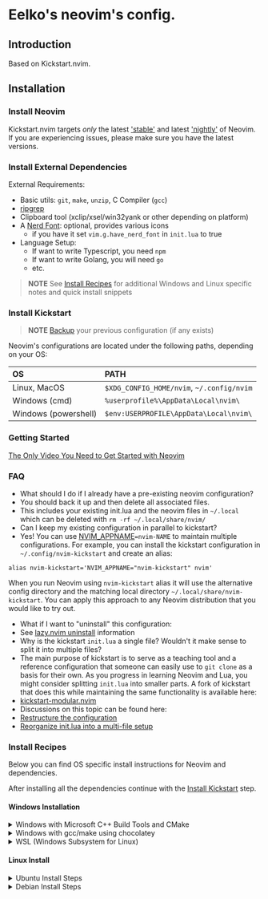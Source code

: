 # Eelko's neovim's config.

## Introduction
Based on Kickstart.nvim.
## Installation

### Install Neovim

Kickstart.nvim targets *only* the latest
['stable'](https://github.com/neovim/neovim/releases/tag/stable) and latest
['nightly'](https://github.com/neovim/neovim/releases/tag/nightly) of Neovim.
If you are experiencing issues, please make sure you have the latest versions.

### Install External Dependencies

External Requirements:
- Basic utils: `git`, `make`, `unzip`, C Compiler (`gcc`)
- [ripgrep](https://github.com/BurntSushi/ripgrep#installation)
- Clipboard tool (xclip/xsel/win32yank or other depending on platform)
- A [Nerd Font](https://www.nerdfonts.com/): optional, provides various icons
  - if you have it set `vim.g.have_nerd_font` in `init.lua` to true
- Language Setup:
  - If want to write Typescript, you need `npm`
  - If want to write Golang, you will need `go`
  - etc.

> **NOTE**
> See [Install Recipes](#Install-Recipes) for additional Windows and Linux specific notes
> and quick install snippets

### Install Kickstart

> **NOTE**
> [Backup](#FAQ) your previous configuration (if any exists)

Neovim's configurations are located under the following paths, depending on your OS:

| OS | PATH |
| :- | :--- |
| Linux, MacOS | `$XDG_CONFIG_HOME/nvim`, `~/.config/nvim` |
| Windows (cmd)| `%userprofile%\AppData\Local\nvim\` |
| Windows (powershell)| `$env:USERPROFILE\AppData\Local\nvim\` |


### Getting Started

[The Only Video You Need to Get Started with Neovim](https://youtu.be/m8C0Cq9Uv9o)

### FAQ

* What should I do if I already have a pre-existing neovim configuration?
* You should back it up and then delete all associated files.
* This includes your existing init.lua and the neovim files in `~/.local`
which can be deleted with `rm -rf ~/.local/share/nvim/`
* Can I keep my existing configuration in parallel to kickstart?
* Yes! You can use [NVIM_APPNAME](https://neovim.io/doc/user/starting.html#%24NVIM_APPNAME)`=nvim-NAME`
to maintain multiple configurations. For example, you can install the kickstart
configuration in `~/.config/nvim-kickstart` and create an alias:
```
alias nvim-kickstart='NVIM_APPNAME="nvim-kickstart" nvim'
```
When you run Neovim using `nvim-kickstart` alias it will use the alternative
config directory and the matching local directory
`~/.local/share/nvim-kickstart`. You can apply this approach to any Neovim
distribution that you would like to try out.
* What if I want to "uninstall" this configuration:
* See [lazy.nvim uninstall](https://github.com/folke/lazy.nvim#-uninstalling) information
* Why is the kickstart `init.lua` a single file? Wouldn't it make sense to split it into multiple files?
* The main purpose of kickstart is to serve as a teaching tool and a reference
configuration that someone can easily use to `git clone` as a basis for their own.
As you progress in learning Neovim and Lua, you might consider splitting `init.lua`
into smaller parts. A fork of kickstart that does this while maintaining the 
same functionality is available here:
* [kickstart-modular.nvim](https://github.com/dam9000/kickstart-modular.nvim)
* Discussions on this topic can be found here:
* [Restructure the configuration](https://github.com/nvim-lua/kickstart.nvim/issues/218)
* [Reorganize init.lua into a multi-file setup](https://github.com/nvim-lua/kickstart.nvim/pull/473)

### Install Recipes

Below you can find OS specific install instructions for Neovim and dependencies.

After installing all the dependencies continue with the [Install Kickstart](#Install-Kickstart) step.

#### Windows Installation

<details><summary>Windows with Microsoft C++ Build Tools and CMake</summary>
  Installation may require installing build tools and updating the run command for `telescope-fzf-native`

See `telescope-fzf-native` documentation for [more details](https://github.com/nvim-telescope/telescope-fzf-native.nvim#installation)

This requires:

  - Install CMake and the Microsoft C++ Build Tools on Windows

  ```lua
{'nvim-telescope/telescope-fzf-native.nvim', build = 'cmake -S. -Bbuild -DCMAKE_BUILD_TYPE=Release && cmake --build build --config Release && cmake --install build --prefix build' }
  ```
</details>
<details><summary>Windows with gcc/make using chocolatey</summary>
  Alternatively, one can install gcc and make which don't require changing the config,
  the easiest way is to use choco:

  1. install [chocolatey](https://chocolatey.org/install)
  either follow the instructions on the page or use winget,
  run in cmd as **admin**:
  ```
  winget install --accept-source-agreements chocolatey.chocolatey
  ```

  2. install all requirements using choco, exit previous cmd and
  open a new one so that choco path is set, and run in cmd as **admin**:
  ```
  choco install -y neovim git ripgrep wget fd unzip gzip mingw make
  ```
</details>
<details><summary>WSL (Windows Subsystem for Linux)</summary>

  ```
  wsl --install
  wsl
  sudo add-apt-repository ppa:neovim-ppa/unstable -y
  sudo apt update
  sudo apt install make gcc ripgrep unzip git xclip neovim
  ```
</details>

#### Linux Install
<details><summary>Ubuntu Install Steps</summary>

  ```
  sudo add-apt-repository ppa:neovim-ppa/unstable -y
  sudo apt update
  sudo apt install make gcc ripgrep unzip git xclip neovim
  ```
</details>
<details><summary>Debian Install Steps</summary>
  ```
  sudo apt update
  sudo apt install make gcc ripgrep unzip git xclip curl

  # Now we install nvim
  curl -LO https://github.com/neovim/neovim/releases/latest/download/nvim-linux64.tar.gz
  sudo rm -rf /opt/nvim-linux64
  sudo mkdir -p /opt/nvim-linux64
  sudo chmod a+rX /opt/nvim-linux64
  sudo tar -C /opt -xzf nvim-linux64.tar.gz

  # make it available in /usr/local/bin, distro installs to /usr/bin
  sudo ln -sf /opt/nvim-linux64/bin/nvim /usr/local/bin/
  ```
</details>
<details><summary>Fedora Install Steps</summary>

  ```
  sudo dnf install -y gcc make git ripgrep fd-find unzip neovim
  ```
</details>

<details><summary>Arch Install Steps</summary>

  ```
  sudo pacman -S --noconfirm --needed gcc make git ripgrep fd unzip neovim
  ```
</details>

